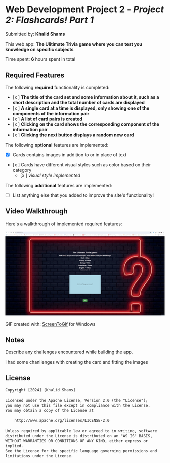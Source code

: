 # Web Development Project 2 - *Project 2: Flashcards! Part 1*

Submitted by: **Khalid Shams**

This web app: **The Ulitimate Trivia game where you can test you knowledge on specific subjects**

Time spent: **6** hours spent in total

## Required Features

The following **required** functionality is completed:

- [x ] **The title of the card set and some information about it, such as a short description and the total number of cards are displayed**
- [x ] **A single card at a time is displayed, only showing one of the components of the information pair**
- [x ] **A list of card pairs is created**
- [x ] **Clicking on the card shows the corresponding component of the information pair**
- [x ] **Clicking the next button displays a random new card**

The following **optional** features are implemented:

- [x] Cards contains images in addition to or in place of text
- [x ] Cards have different visual styles such as color based on their category
  - [x ] *visual style implemented*

The following **additional** features are implemented:

* [ ] List anything else that you added to improve the site's functionality!

## Video Walkthrough

Here's a walkthrough of implemented required features:

<img src='Project 2 FlashCard pt 1.gif' title='Video Walkthrough' width='' alt='Video Walkthrough' />

<!-- Replace this with whatever GIF tool you used! -->
GIF created with:
[ScreenToGif](https://www.screentogif.com/) for Windows


## Notes

Describe any challenges encountered while building the app.

i had some chanllenges with creating the card and fitting the images

## License

    Copyright [2024] [Khalid Shams]

    Licensed under the Apache License, Version 2.0 (the "License");
    you may not use this file except in compliance with the License.
    You may obtain a copy of the License at

        http://www.apache.org/licenses/LICENSE-2.0

    Unless required by applicable law or agreed to in writing, software
    distributed under the License is distributed on an "AS IS" BASIS,
    WITHOUT WARRANTIES OR CONDITIONS OF ANY KIND, either express or implied.
    See the License for the specific language governing permissions and
    limitations under the License.
